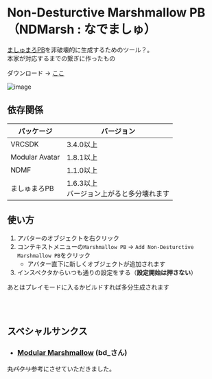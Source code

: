 # Non-Desturctive Marshmallow PB（NDMarsh : なでましゅ）
[ましゅまろPB](https://booth.pm/ja/items/4511536)を非破壊的に生成するためのツール？。  
本家が対応するまでの繋ぎに作ったもの

ダウンロード → [ここ](https://github.com/Gomorroth/Ndmarsh/releases/latest)

![image](https://github.com/Gomorroth/Ndmarsh/assets/70315656/70d23a17-a875-4a7e-83f4-0bbfd364806a)

## 依存関係
| パッケージ | バージョン |
| ---- | ---- |
| VRCSDK | 3.4.0以上 |
| Modular Avatar | 1.8.1以上 |
| NDMF | 1.1.0以上 |
| ましゅまろPB | 1.6.3以上<br/>バージョン上がると多分壊れます |


## 使い方
1. アバターのオブジェクトを右クリック
2. コンテキストメニューの`Marshmallow PB` → `Add Non-Desturctive Marshmallow PB`をクリック
   - アバター直下に新しくオブジェクトが追加されます
3. インスペクタからいつも通りの設定をする（**設定開始は押さない**）

あとはプレイモードに入るかビルドすれば多分生成されます

<br/><br/>

## スペシャルサンクス

- ### [Modular Marshmallow](https://bdunderscore.notion.site/Modular-Marshmallow-e44cd6adde804e0eb72da77149f60a72) (bd_さん)
~~丸パクリ~~参考にさせていただきました。
